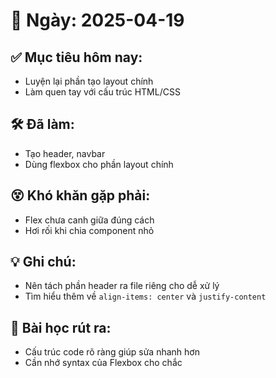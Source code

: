 # 📅 Ngày: 2025-04-19

## ✅ Mục tiêu hôm nay:
- Luyện lại phần tạo layout chính
- Làm quen tay với cấu trúc HTML/CSS

## 🛠 Đã làm:
- Tạo header, navbar
- Dùng flexbox cho phần layout chính

## 😵 Khó khăn gặp phải:
- Flex chưa canh giữa đúng cách
- Hơi rối khi chia component nhỏ

## 💡 Ghi chú:
- Nên tách phần header ra file riêng cho dễ xử lý
- Tìm hiểu thêm về `align-items: center` và `justify-content`

## 🧠 Bài học rút ra:
- Cấu trúc code rõ ràng giúp sửa nhanh hơn
- Cần nhớ syntax của Flexbox cho chắc
